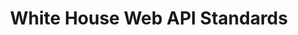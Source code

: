 ---
layout: guideline
title: White House Web API Standards
permalink: /design/guidelines/white-house-web-api-standards
data:
  items:
    - references:
        - name: Record Limits
          url: 'https://github.com/WhiteHouse/api-standards/blob/master/README.md#record-limits'
      _embedded:
        topic:
          id: collection-filtering
          name: Filtering
          description: How to select some resources in a collection
          _links:
            self:
              href: /design/topics/collection-filtering
            topicGuidelines:
              href: /design/topics/collection-filtering/guidelines
      _links:
        topic:
          href: /design/topics/collection-filtering
    - references:
        - name: JSONP
          url: 'https://github.com/WhiteHouse/api-standards/blob/master/README.md#jsonp'
      _embedded:
        topic:
          id: cors
          name: CORS
          description: How to deal with CORS
          _links:
            self:
              href: /design/topics/cors
            topicGuidelines:
              href: /design/topics/cors/guidelines
      _links:
        topic:
          href: /design/topics/cors
    - references:
        - name: General guidelines for RESTful URLs
          quote: 'Formats should be in the form of api/v2/resource/{id}.json'
          url: 'https://github.com/WhiteHouse/api-standards/blob/master/README.md#general-guidelines-for-restful-urls'
      _embedded:
        topic:
          id: http-content-negotiation
          name: Content negociation and media types
          description: 'How to describe your API data format and/or propose different formats (like json, yaml, xml atom, ...)'
          _links:
            self:
              href: /design/topics/http-content-negotiation
            topicGuidelines:
              href: /design/topics/http-content-negotiation/guidelines
      _links:
        topic:
          href: /design/topics/http-content-negotiation
    - references:
        - name: General guidelines for RESTful URLs
          quote: URL v. header
          url: 'https://github.com/WhiteHouse/api-standards/blob/master/README.md#general-guidelines-for-restful-urls'
      _embedded:
        topic:
          id: http-headers
          name: HTTP Headers
          description: How to use standard or custom HTTP headers
          _links:
            self:
              href: /design/topics/http-headers
            topicGuidelines:
              href: /design/topics/http-headers/guidelines
      _links:
        topic:
          href: /design/topics/http-headers
    - references:
        - name: Error handling
          url: 'https://github.com/WhiteHouse/api-standards/blob/master/README.md#error-handling'
      _embedded:
        topic:
          id: http-status-200
          name: HTTP Status 200
          description: When to use HTTP status 200
          _links:
            self:
              href: /design/topics/http-status-200
            topicGuidelines:
              href: /design/topics/http-status-200/guidelines
      _links:
        topic:
          href: /design/topics/http-status-200
    - references:
        - name: Error handling
          url: 'https://github.com/WhiteHouse/api-standards/blob/master/README.md#error-handling'
      _embedded:
        topic:
          id: http-status-400
          name: HTTP Status 400
          description: When to use HTTP status 400
          _links:
            self:
              href: /design/topics/http-status-400
            topicGuidelines:
              href: /design/topics/http-status-400/guidelines
      _links:
        topic:
          href: /design/topics/http-status-400
    - references:
        - name: Error handling
          url: 'https://github.com/WhiteHouse/api-standards/blob/master/README.md#error-handling'
      _embedded:
        topic:
          id: http-status-500
          name: HTTP Status 500
          description: When to use HTTP status 500
          _links:
            self:
              href: /design/topics/http-status-500
            topicGuidelines:
              href: /design/topics/http-status-500/guidelines
      _links:
        topic:
          href: /design/topics/http-status-500
    - references:
        - name: Error handling
          url: 'https://github.com/WhiteHouse/api-standards/blob/master/README.md#error-handling'
      _embedded:
        topic:
          id: http-status-standard-error
          name: Error format
          description: How to provide information about errors
          _links:
            self:
              href: /design/topics/http-status-standard-error
            topicGuidelines:
              href: /design/topics/http-status-standard-error/guidelines
      _links:
        topic:
          href: /design/topics/http-status-standard-error
    - references:
        - name: Error handling
          url: 'https://github.com/WhiteHouse/api-standards/blob/master/README.md#error-handling'
      _embedded:
        topic:
          id: http-status
          name: HTTP Statuses
          description: General information about HTTP statuses usage
          _links:
            self:
              href: /design/topics/http-status
            topicGuidelines:
              href: /design/topics/http-status/guidelines
      _links:
        topic:
          href: /design/topics/http-status
    - references:
        - name: General guidelines for RESTful URLs
          url: 'https://github.com/WhiteHouse/api-standards/blob/master/README.md#general-guidelines-for-restful-urls'
      _embedded:
        topic:
          id: http-methods-delete
          name: DELETE
          description: When to use HTTP method DELETE
          _links:
            self:
              href: /design/topics/http-methods-delete
            topicGuidelines:
              href: /design/topics/http-methods-delete/guidelines
      _links:
        topic:
          href: /design/topics/http-methods-delete
    - references:
        - name: General guidelines for RESTful URLs
          url: 'https://github.com/WhiteHouse/api-standards/blob/master/README.md#general-guidelines-for-restful-urls'
      _embedded:
        topic:
          id: http-methods-get
          name: GET
          description: When to use HTTP method GET
          _links:
            self:
              href: /design/topics/http-methods-get
            topicGuidelines:
              href: /design/topics/http-methods-get/guidelines
      _links:
        topic:
          href: /design/topics/http-methods-get
    - references:
        - name: General guidelines for RESTful URLs
          url: 'https://github.com/WhiteHouse/api-standards/blob/master/README.md#general-guidelines-for-restful-urls'
      _embedded:
        topic:
          id: http-methods-post
          name: POST
          description: When to use HTTP method POST
          _links:
            self:
              href: /design/topics/http-methods-post
            topicGuidelines:
              href: /design/topics/http-methods-post/guidelines
      _links:
        topic:
          href: /design/topics/http-methods-post
    - references:
        - name: General guidelines for RESTful URLs
          url: 'https://github.com/WhiteHouse/api-standards/blob/master/README.md#general-guidelines-for-restful-urls'
      _embedded:
        topic:
          id: http-methods-put
          name: PUT
          description: When to use HTTP method PUT
          _links:
            self:
              href: /design/topics/http-methods-put
            topicGuidelines:
              href: /design/topics/http-methods-put/guidelines
      _links:
        topic:
          href: /design/topics/http-methods-put
    - references:
        - name: HTTP verbs
          url: 'https://github.com/WhiteHouse/api-standards/blob/master/README.md#http-verbs'
        - name: General guidelines for RESTful URLs
          url: 'https://github.com/WhiteHouse/api-standards/blob/master/README.md#general-guidelines-for-restful-urls'
      _embedded:
        topic:
          id: http-methods
          name: HTTP methods
          description: General information about HTTP methods usage
          _links:
            self:
              href: /design/topics/http-methods
            topicGuidelines:
              href: /design/topics/http-methods/guidelines
      _links:
        topic:
          href: /design/topics/http-methods
    - references:
        - name: General guidelines for RESTful URLs
          url: 'https://github.com/WhiteHouse/api-standards/blob/master/README.md#general-guidelines-for-restful-urls'
      _embedded:
        topic:
          id: naming
          name: Naming
          description: How to name things
          _links:
            self:
              href: /design/topics/naming
            topicGuidelines:
              href: /design/topics/naming/guidelines
      _links:
        topic:
          href: /design/topics/naming
    - references:
        - name: HTTP verbs
          url: 'https://github.com/WhiteHouse/api-standards/blob/master/README.md#http-verbs'
      _embedded:
        topic:
          id: resource-creation
          name: Create resource
          description: How to create resources
          _links:
            self:
              href: /design/topics/resource-creation
            topicGuidelines:
              href: /design/topics/resource-creation/guidelines
      _links:
        topic:
          href: /design/topics/resource-creation
    - references:
        - name: HTTP verbs
          url: 'https://github.com/WhiteHouse/api-standards/blob/master/README.md#http-verbs'
      _embedded:
        topic:
          id: resource-deletion
          name: Delete resource
          description: How to delete resources
          _links:
            self:
              href: /design/topics/resource-deletion
            topicGuidelines:
              href: /design/topics/resource-deletion/guidelines
      _links:
        topic:
          href: /design/topics/resource-deletion
    - references:
        - name: HTTP verbs
          quote: 'Bulk update, Delete all dogs'
          url: 'https://github.com/WhiteHouse/api-standards/blob/master/README.md#http-verbs'
      _embedded:
        topic:
          id: resource-multiple
          name: Batch Bulk
          description: How to handle batch/bulk processing/creation/update/... (e.g. handle multiple resources at conce)
          _links:
            self:
              href: /design/topics/resource-multiple
            topicGuidelines:
              href: /design/topics/resource-multiple/guidelines
      _links:
        topic:
          href: /design/topics/resource-multiple
    - references:
        - name: HTTP verbs
          url: 'https://github.com/WhiteHouse/api-standards/blob/master/README.md#http-verbs'
      _embedded:
        topic:
          id: resource-retrieve
          name: Retrieve resource
          description: How to retrieve a resource
          _links:
            self:
              href: /design/topics/resource-retrieve
            topicGuidelines:
              href: /design/topics/resource-retrieve/guidelines
      _links:
        topic:
          href: /design/topics/resource-retrieve
    - references:
        - name: HTTP verbs
          url: 'https://github.com/WhiteHouse/api-standards/blob/master/README.md#http-verbs'
      _embedded:
        topic:
          id: resource-update
          name: Update resource
          description: How to update a resource
          _links:
            self:
              href: /design/topics/resource-update
            topicGuidelines:
              href: /design/topics/resource-update/guidelines
      _links:
        topic:
          href: /design/topics/resource-update
    - references:
        - name: RESTful URLs
          url: 'https://github.com/WhiteHouse/api-standards/blob/master/README.md#restful-urls'
      _embedded:
        topic:
          id: resource-url-format
          name: URL format
          description: How to design URLs
          _links:
            self:
              href: /design/topics/resource-url-format
            topicGuidelines:
              href: /design/topics/resource-url-format/guidelines
      _links:
        topic:
          href: /design/topics/resource-url-format
    - references:
        - name: General guidelines for RESTful URLs
          url: 'https://github.com/WhiteHouse/api-standards/blob/master/README.md#general-guidelines-for-restful-urls'
        - name: Versions
          url: 'https://github.com/WhiteHouse/api-standards/blob/master/README.md#versions'
      _embedded:
        topic:
          id: versioning
          name: Versionning
          description: How to handle API versionning
          _links:
            self:
              href: /design/topics/versioning
            topicGuidelines:
              href: /design/topics/versioning/guidelines
      _links:
        topic:
          href: /design/topics/versioning
  _embedded:
    guideline:
      id: white-house-web-api-standards
      title: White House Web API Standards
      type: github
      url: 'https://github.com/WhiteHouse/api-standards'
      company: White House
      companyLogoUrl: /media/logos/whitehouse.png
      companyUrl: 'https://www.whitehouse.gov/developers'
      date: 2015-02-24T00:00:00.000Z
      reviewDate: 2016-08-18T00:00:00.000Z
      _links:
        self:
          href: /design/guidelines/white-house-web-api-standards
        guidelineTopics:
          href: /design/guidelines/white-house-web-api-standards/topics
  _links:
    self:
      href: /design/guidelines/white-house-web-api-standards/topics
    guideline:
      href: /design/guidelines/white-house-web-api-standards
---